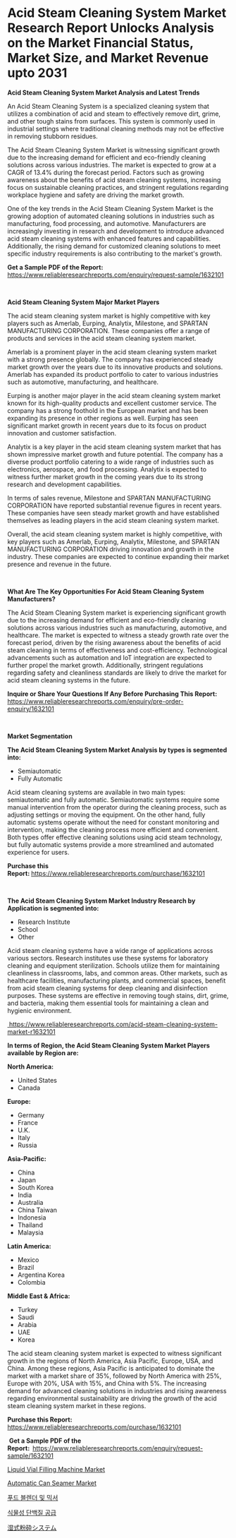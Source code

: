 <p><h1>Acid Steam Cleaning System Market Research Report Unlocks Analysis on the Market Financial Status, Market Size, and Market Revenue upto 2031</h1></p><p><strong>Acid Steam Cleaning System Market Analysis and Latest Trends</strong></p>
<p><p>An Acid Steam Cleaning System is a specialized cleaning system that utilizes a combination of acid and steam to effectively remove dirt, grime, and other tough stains from surfaces. This system is commonly used in industrial settings where traditional cleaning methods may not be effective in removing stubborn residues.</p><p>The Acid Steam Cleaning System Market is witnessing significant growth due to the increasing demand for efficient and eco-friendly cleaning solutions across various industries. The market is expected to grow at a CAGR of 13.4% during the forecast period. Factors such as growing awareness about the benefits of acid steam cleaning systems, increasing focus on sustainable cleaning practices, and stringent regulations regarding workplace hygiene and safety are driving the market growth.</p><p>One of the key trends in the Acid Steam Cleaning System Market is the growing adoption of automated cleaning solutions in industries such as manufacturing, food processing, and automotive. Manufacturers are increasingly investing in research and development to introduce advanced acid steam cleaning systems with enhanced features and capabilities. Additionally, the rising demand for customized cleaning solutions to meet specific industry requirements is also contributing to the market's growth.</p></p>
<p><strong>Get a Sample PDF of the Report:&nbsp;</strong> <a href="https://www.reliableresearchreports.com/enquiry/request-sample/1632101">https://www.reliableresearchreports.com/enquiry/request-sample/1632101</a></p>
<p>&nbsp;</p>
<p><strong>Acid Steam Cleaning System Major Market Players</strong></p>
<p><p>The acid steam cleaning system market is highly competitive with key players such as Amerlab, Eurping, Analytix, Milestone, and SPARTAN MANUFACTURING CORPORATION. These companies offer a range of products and services in the acid steam cleaning system market.</p><p>Amerlab is a prominent player in the acid steam cleaning system market with a strong presence globally. The company has experienced steady market growth over the years due to its innovative products and solutions. Amerlab has expanded its product portfolio to cater to various industries such as automotive, manufacturing, and healthcare.</p><p>Eurping is another major player in the acid steam cleaning system market known for its high-quality products and excellent customer service. The company has a strong foothold in the European market and has been expanding its presence in other regions as well. Eurping has seen significant market growth in recent years due to its focus on product innovation and customer satisfaction.</p><p>Analytix is a key player in the acid steam cleaning system market that has shown impressive market growth and future potential. The company has a diverse product portfolio catering to a wide range of industries such as electronics, aerospace, and food processing. Analytix is expected to witness further market growth in the coming years due to its strong research and development capabilities.</p><p>In terms of sales revenue, Milestone and SPARTAN MANUFACTURING CORPORATION have reported substantial revenue figures in recent years. These companies have seen steady market growth and have established themselves as leading players in the acid steam cleaning system market.</p><p>Overall, the acid steam cleaning system market is highly competitive, with key players such as Amerlab, Eurping, Analytix, Milestone, and SPARTAN MANUFACTURING CORPORATION driving innovation and growth in the industry. These companies are expected to continue expanding their market presence and revenue in the future.</p></p>
<p>&nbsp;</p>
<p><strong>What Are The Key Opportunities For Acid Steam Cleaning System Manufacturers?</strong></p>
<p><p>The Acid Steam Cleaning System market is experiencing significant growth due to the increasing demand for efficient and eco-friendly cleaning solutions across various industries such as manufacturing, automotive, and healthcare. The market is expected to witness a steady growth rate over the forecast period, driven by the rising awareness about the benefits of acid steam cleaning in terms of effectiveness and cost-efficiency. Technological advancements such as automation and IoT integration are expected to further propel the market growth. Additionally, stringent regulations regarding safety and cleanliness standards are likely to drive the market for acid steam cleaning systems in the future.</p></p>
<p><strong>Inquire or Share Your Questions If Any Before Purchasing This Report:</strong> <a href="https://www.reliableresearchreports.com/enquiry/pre-order-enquiry/1632101">https://www.reliableresearchreports.com/enquiry/pre-order-enquiry/1632101</a></p>
<p>&nbsp;</p>
<p><strong>Market Segmentation</strong></p>
<p><strong>The Acid Steam Cleaning System Market Analysis by types is segmented into:</strong></p>
<p><ul><li>Semiautomatic</li><li>Fully Automatic</li></ul></p>
<p><p>Acid steam cleaning systems are available in two main types: semiautomatic and fully automatic. Semiautomatic systems require some manual intervention from the operator during the cleaning process, such as adjusting settings or moving the equipment. On the other hand, fully automatic systems operate without the need for constant monitoring and intervention, making the cleaning process more efficient and convenient. Both types offer effective cleaning solutions using acid steam technology, but fully automatic systems provide a more streamlined and automated experience for users.</p></p>
<p><strong>Purchase this Report:&nbsp;</strong><a href="https://www.reliableresearchreports.com/purchase/1632101">https://www.reliableresearchreports.com/purchase/1632101</a></p>
<p>&nbsp;</p>
<p><strong>The Acid Steam Cleaning System Market Industry Research by Application is segmented into:</strong></p>
<p><ul><li>Research Institute</li><li>School</li><li>Other</li></ul></p>
<p><p>Acid steam cleaning systems have a wide range of applications across various sectors. Research institutes use these systems for laboratory cleaning and equipment sterilization. Schools utilize them for maintaining cleanliness in classrooms, labs, and common areas. Other markets, such as healthcare facilities, manufacturing plants, and commercial spaces, benefit from acid steam cleaning systems for deep cleaning and disinfection purposes. These systems are effective in removing tough stains, dirt, grime, and bacteria, making them essential tools for maintaining a clean and hygienic environment.</p></p>
<p><a href="https://www.reliableresearchreports.com/acid-steam-cleaning-system-market-r1632101">&nbsp;https://www.reliableresearchreports.com/acid-steam-cleaning-system-market-r1632101</a></p>
<p><strong>In terms of Region, the Acid Steam Cleaning System Market Players available by Region are:</strong></p>
<p>
    <p> <strong> North America: </strong>
        <ul>
            <li>United States</li>
            <li>Canada</li>
        </ul>
        </p> 
    <p> <strong> Europe: </strong>
        <ul>
            <li>Germany</li>
            <li>France</li>
            <li>U.K.</li>
            <li>Italy</li>
            <li>Russia</li>
        </ul>
        </p> 
    <p> <strong> Asia-Pacific: </strong>
        <ul>
            <li>China</li>
            <li>Japan</li>
            <li>South Korea</li>
            <li>India</li>
            <li>Australia</li>
            <li>China Taiwan</li>
            <li>Indonesia</li>
            <li>Thailand</li>
            <li>Malaysia</li>
        </ul>
        </p> 
    <p> <strong> Latin America: </strong>
        <ul>
            <li>Mexico</li>
            <li>Brazil</li>
            <li>Argentina Korea</li>
            <li>Colombia</li>
        </ul>
        </p> 
    <p> <strong> Middle East & Africa: </strong>
        <ul>
            <li>Turkey</li>
            <li>Saudi</li>
            <li>Arabia</li>
            <li>UAE</li>
            <li>Korea</li>
        </ul>
    </p>
    </p>
<p><p>The acid steam cleaning system market is expected to witness significant growth in the regions of North America, Asia Pacific, Europe, USA, and China. Among these regions, Asia Pacific is anticipated to dominate the market with a market share of 35%, followed by North America with 25%, Europe with 20%, USA with 15%, and China with 5%. The increasing demand for advanced cleaning solutions in industries and rising awareness regarding environmental sustainability are driving the growth of the acid steam cleaning system market in these regions.</p></p>
<p><strong>Purchase this Report: </strong><a href="https://www.reliableresearchreports.com/purchase/1632101">https://www.reliableresearchreports.com/purchase/1632101</a></p>
<p>&nbsp;<strong>Get a Sample PDF of the Report:&nbsp;&nbsp;</strong><a href="https://www.reliableresearchreports.com/enquiry/request-sample/1632101">https://www.reliableresearchreports.com/enquiry/request-sample/1632101</a></p>
<p><strong></strong></p>
<p><p><a href="https://issuu.com/reportprime-2/docs/liquid-vial-filling-machine-market-size-2030.pptx">Liquid Vial Filling Machine Market</a></p><p><a href="https://github.com/brentleyjimmiealvaradoz4l1rea/Market-Research-Report-List-3/blob/main/automatic-can-seamer-market.md">Automatic Can Seamer Market</a></p><p><a href="https://github.com/plelbej847484502/Market-Research-Report-List-2/blob/main/8713092170601.md">푸드 블렌더 및 믹서</a></p><p><a href="https://github.com/OliverBarry1954/Market-Research-Report-List-1/blob/main/4787380170600.md">식물성 단백질 공급</a></p><p><a href="https://github.com/reliezer65/Market-Research-Report-List-2/blob/main/7920092159054.md">湿式粉砕システム</a></p></p>